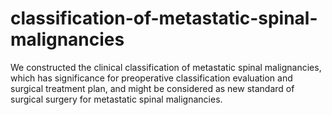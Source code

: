 # classification-of-metastatic-spinal-malignancies
We constructed the clinical classification of metastatic spinal malignancies, which has significance for preoperative classification evaluation and surgical treatment plan, and might be considered as new standard of surgical surgery for metastatic spinal malignancies. 
